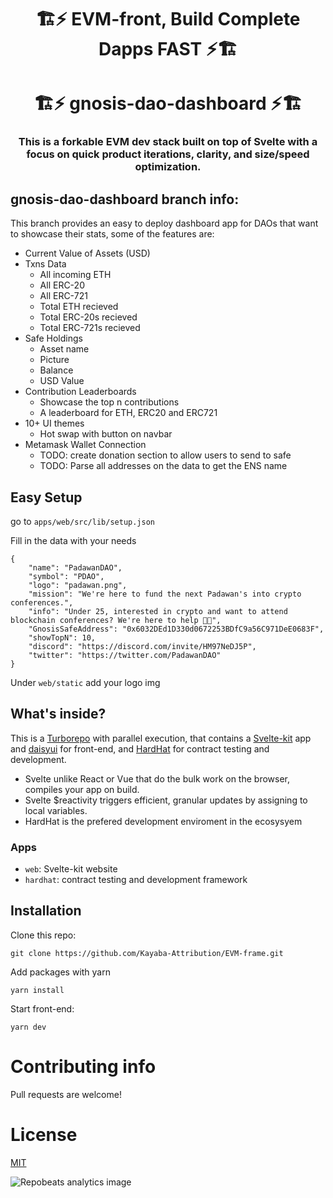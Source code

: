 <p align="center">
  <h1 align="center">🏗️⚡ EVM-front, Build Complete Dapps FAST ⚡🏗️</h1>
  <h1 align="center">🏗️⚡ gnosis-dao-dashboard ⚡🏗️</h1>
  <h3 align="center">This is a forkable EVM dev stack built on top of Svelte with a focus on quick product iterations, clarity, and size/speed optimization.  
</h3>
</p>

## gnosis-dao-dashboard branch info:

This branch provides an easy to deploy dashboard app for DAOs that want to showcase their stats, some of the features are:
+ Current Value of Assets (USD)
+ Txns Data
  + All incoming ETH
  + All ERC-20
  + All ERC-721
  + Total ETH recieved
  + Total ERC-20s recieved
  + Total ERC-721s recieved
+ Safe Holdings
  + Asset name
  + Picture
  + Balance
  + USD Value
+ Contribution Leaderboards
  + Showcase the top n contributions
  + A leaderboard for ETH, ERC20 and ERC721
+ 10+ UI themes
  + Hot swap with button on navbar
+ Metamask Wallet Connection
  + TODO: create donation section to allow users to send to safe
  + TODO: Parse all addresses on the data to get the ENS name

## Easy Setup

go to `apps/web/src/lib/setup.json`

Fill in the data with your needs

```
{
    "name": "PadawanDAO",
    "symbol": "PDAO",
    "logo": "padawan.png",
    "mission": "We're here to fund the next Padawan's into crypto conferences.",
    "info": "Under 25, interested in crypto and want to attend blockchain conferences? We're here to help 💸🤟",
    "GnosisSafeAddress": "0x6032DEd1D330d0672253BDfC9a56C971DeE0683F",
    "showTopN": 10,
    "discord": "https://discord.com/invite/HM97NeDJ5P",
    "twitter": "https://twitter.com/PadawanDAO"
}
```
Under `web/static` add your logo img

## What's inside?

This is a [Turborepo](https://turborepo.org/) with parallel execution, that contains a [Svelte-kit](https://kit.svelte.dev/) app and [daisyui](https://daisyui.com/) for front-end, and [HardHat](https://hardhat.org/) for contract testing and development.

+ Svelte unlike React or Vue that do the bulk work on the browser, compiles your app on build.
+ Svelte $reactivity triggers efficient, granular updates by assigning to local variables.  
+ HardHat is the prefered development enviroment in the ecosysyem

### Apps

- `web`: Svelte-kit website
- `hardhat`: contract testing and development framework

## Installation

Clone this repo:

```
git clone https://github.com/Kayaba-Attribution/EVM-frame.git
```

Add packages with yarn

```
yarn install
```
Start front-end:

```
yarn dev
```
# Contributing info


Pull requests are welcome!

# License

[MIT](https://choosealicense.com/licenses/mit/)

 <img align="center" src="https://repobeats.axiom.co/api/embed/7c2a64ade689c04cda1db4d96e99f6e308580e2b.svg" alt="Repobeats analytics image" />

